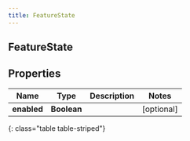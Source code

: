 ```yaml
---
title: FeatureState
---
```

## FeatureState


## Properties

| Name | Type | Description | Notes |
| ------------ | ------------- | ------------- | ------------- |
| **enabled** | <!----><!---->**Boolean**<!----> |  |  [optional] |
{: class="table table-striped"}



